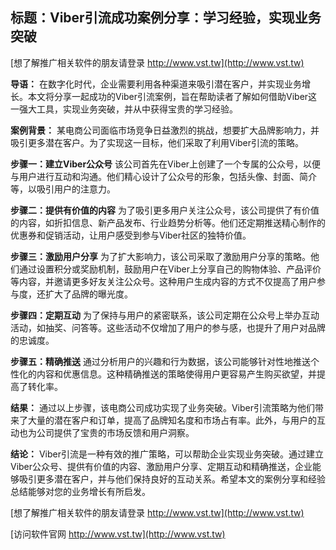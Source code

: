 ## **标题：Viber引流成功案例分享：学习经验，实现业务突破**

[想了解推广相关软件的朋友请登录 http://www.vst.tw](http://www.vst.tw)

**导语：**
在数字化时代，企业需要利用各种渠道来吸引潜在客户，并实现业务增长。本文将分享一起成功的Viber引流案例，旨在帮助读者了解如何借助Viber这一强大工具，实现业务突破，并从中获得宝贵的学习经验。

**案例背景：**
某电商公司面临市场竞争日益激烈的挑战，想要扩大品牌影响力，并吸引更多潜在客户。为了实现这一目标，他们采取了利用Viber引流的策略。

**步骤一：建立Viber公众号**
该公司首先在Viber上创建了一个专属的公众号，以便与用户进行互动和沟通。他们精心设计了公众号的形象，包括头像、封面、简介等，以吸引用户的注意力。

**步骤二：提供有价值的内容**
为了吸引更多用户关注公众号，该公司提供了有价值的内容，如折扣信息、新产品发布、行业趋势分析等。他们还定期推送精心制作的优惠券和促销活动，让用户感受到参与Viber社区的独特价值。

**步骤三：激励用户分享**
为了扩大影响力，该公司采取了激励用户分享的策略。他们通过设置积分或奖励机制，鼓励用户在Viber上分享自己的购物体验、产品评价等内容，并邀请更多好友关注公众号。这种用户生成内容的方式不仅提高了用户参与度，还扩大了品牌的曝光度。

**步骤四：定期互动**
为了保持与用户的紧密联系，该公司定期在公众号上举办互动活动，如抽奖、问答等。这些活动不仅增加了用户的参与感，也提升了用户对品牌的忠诚度。

**步骤五：精确推送**
通过分析用户的兴趣和行为数据，该公司能够针对性地推送个性化的内容和优惠信息。这种精确推送的策略使得用户更容易产生购买欲望，并提高了转化率。

**结果：**
通过以上步骤，该电商公司成功实现了业务突破。Viber引流策略为他们带来了大量的潜在客户和订单，提高了品牌知名度和市场占有率。此外，与用户的互动也为公司提供了宝贵的市场反馈和用户洞察。

**结论：**
Viber引流是一种有效的推广策略，可以帮助企业实现业务突破。通过建立Viber公众号、提供有价值的内容、激励用户分享、定期互动和精确推送，企业能够吸引更多潜在客户，并与他们保持良好的互动关系。希望本文的案例分享和经验总结能够对您的业务增长有所启发。

[想了解推广相关软件的朋友请登录 http://www.vst.tw](http://www.vst.tw)


[访问软件官网 http://www.vst.tw](http://www.vst.tw)

